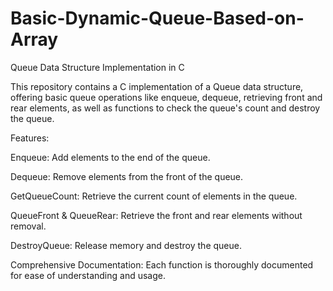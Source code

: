  Basic-Dynamic-Queue-Based-on-Array
=====================================

Queue Data Structure Implementation in C

This repository contains a C implementation of a Queue data structure, offering basic queue operations like enqueue, dequeue, retrieving front and rear elements, as well as functions to check the queue's count and destroy the queue.

Features:

Enqueue: Add elements to the end of the queue.

Dequeue: Remove elements from the front of the queue.

GetQueueCount: Retrieve the current count of elements in the queue.

QueueFront & QueueRear: Retrieve the front and rear elements without removal.

DestroyQueue: Release memory and destroy the queue.

Comprehensive Documentation: Each function is thoroughly documented for ease of understanding and usage.
